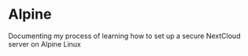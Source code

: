 # Alpine
Documenting my process of learning how to set up a secure NextCloud server on Alpine Linux
